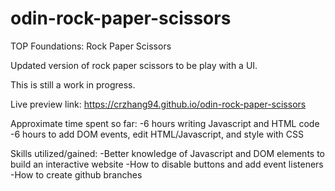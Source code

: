 # odin-rock-paper-scissors
TOP Foundations: Rock Paper Scissors

Updated version of rock paper scissors to be play with a UI.

This is still a work in progress. 

Live preview link: https://crzhang94.github.io/odin-rock-paper-scissors

Approximate time spent so far:
-6 hours writing Javascript and HTML code
-6 hours to add DOM events, edit HTML/Javascript, and style with CSS

Skills utilized/gained:
-Better knowledge of Javascript and DOM elements to build an interactive website
-How to disable buttons and add event listeners
-How to create github branches